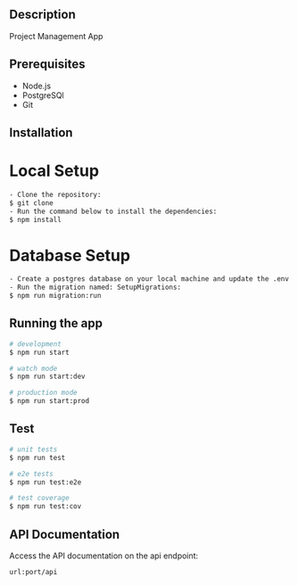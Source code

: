 
## Description

Project Management App 

## Prerequisites
- Node.js
- PostgreSQl
- Git

## Installation
# Local Setup
```bash
- Clone the repository:
$ git clone
- Run the command below to install the dependencies:
$ npm install
```

# Database Setup
```bash
- Create a postgres database on your local machine and update the .env file with DB_PORT, DB_HOST, DB_USERNAME, DB_PASSWORD and DB_NAME variables
- Run the migration named: SetupMigrations:
$ npm run migration:run
```

## Running the app
```bash
# development
$ npm run start

# watch mode
$ npm run start:dev

# production mode
$ npm run start:prod
```

## Test
```bash
# unit tests
$ npm run test

# e2e tests
$ npm run test:e2e

# test coverage
$ npm run test:cov
```

## API Documentation

Access the API documentation on the api endpoint:

```bash
url:port/api
```


